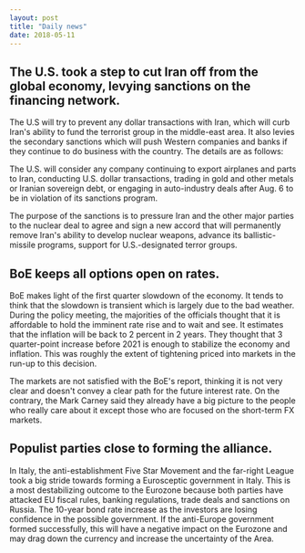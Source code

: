 ```yaml
---
layout: post
title: "Daily news"
date: 2018-05-11
---
```



## The U.S. took a step to cut Iran off from the global economy, levying sanctions on the financing network.  

The U.S will try to prevent any dollar transactions with Iran, which will curb Iran's ability to fund the terrorist group in the middle-east area. It also levies the secondary sanctions which will push Western companies and banks if they continue to do business with the country. The details are as follows:

The U.S. will consider any company continuing to export airplanes and parts to Iran, conducting U.S. dollar transactions, trading in gold and other metals or Iranian sovereign debt, or engaging in auto-industry deals after Aug. 6 to be in violation of its sanctions program.

The purpose of the sanctions is to pressure Iran and the other major parties to the nuclear deal to agree and sign a new accord that will permanently remove Iran's ability to develop nuclear weapons, advance its ballistic-missile programs, support for U.S.-designated terror groups.

## BoE keeps all options open on rates.

BoE makes light of the first quarter slowdown of the economy. It tends to think that the slowdown is transient which is largely due to the bad weather. During the policy meeting, the majorities of the officials thought that it is affordable to hold the imminent rate rise and to wait and see. It estimates that the inflation will be back to 2 percent in 2 years. They thought that 3 quarter-point increase before 2021 is enough to stabilize the economy and inflation. This was roughly the extent of tightening priced into markets in the run-up to this decision. 

The markets are not satisfied with the BoE's report, thinking it is not very clear and doesn't convey a clear path for the future interest rate. On the contrary, the Mark Carney said they already have a big picture to the people who really care about it except those who are focused on the short-term FX markets. 


## Populist parties close to forming the alliance.

In Italy, the anti-establishment Five Star Movement and the far-right League took a big stride towards forming a Eurosceptic government in Italy. This is a most destabilizing outcome to the Eurozone because both parties have attacked EU fiscal rules, banking regulations, trade deals and sanctions on Russia. The 10-year bond rate increase as the investors are losing confidence in the possible government. If the anti-Europe government formed successfully, this will have a negative impact on the Eurozone and may drag down the currency and increase the uncertainty of the Area.


